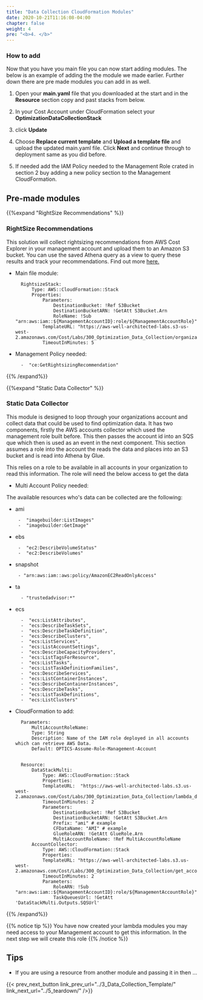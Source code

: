 ```yaml
---
title: "Data Collection CloudFormation Modules"
date: 2020-10-21T11:16:08-04:00
chapter: false
weight: 4
pre: "<b>4. </b>"
---
```


### How to add
Now that you have you main file you can now start adding modules. The below is an example of adding the the module we made earlier. Further down there are pre made modules you can add in as well. 



1. Open your **main.yaml** file that you downloaded at the start and in the **Resource** section copy and past stacks from below.

2. In your Cost Account under CloudFormation select your **OptimizationDataCollectionStack** 

3. click **Update** 

4. Choose **Replace current template** and **Upload a template file** and upload the updated main.yaml file. Click **Next** and continue through to deployment same as you did before.

5. If needed add the IAM Policy needed to the Management Role crated in section 2 buy adding a new policy section to the Management CloudFormation. 



## Pre-made modules


{{%expand "RightSize Recommendations" %}}

### RightSize Recommendations
This solution will collect rightsizing recommendations from AWS Cost Explorer in your management account and upload them to an Amazon S3 bucket. You can use the saved Athena query as a view to query these results and track your recommendations. Find out more [here.](https://docs.aws.amazon.com/awsaccountbilling/latest/aboutv2/ce-rightsizing.html)

* Main file module:

        RightsizeStack:
            Type: AWS::CloudFormation::Stack
            Properties:
                Parameters:
                    DestinationBucket: !Ref S3Bucket
                    DestinationBucketARN: !GetAtt S3Bucket.Arn 
                    RoleName: !Sub "arn:aws:iam::${ManagementAccountID}:role/${ManagementAccountRole}"
                TemplateURL: "https://aws-well-architected-labs.s3-us-west-2.amazonaws.com/Cost/Labs/300_Optimization_Data_Collection/organization_rightsizing_lambda.yaml"
                TimeoutInMinutes: 5


* Management Policy needed:

        -  "ce:GetRightsizingRecommendation"
{{% /expand%}}



{{%expand "Static Data Collector" %}}

### Static Data Collector
This module is designed to loop through your organizations account and collect data that could be used to find optimization data. It has two components, firstly the AWS accounts collector which used the management role built before. This then passes the account id into an SQS que which then is used as an event in the next component. This section assumes a role into the account the reads the data and places into an S3 bucket and is read into Athena by Glue.  

This relies on a role to be available in all accounts in your organization to read this information. The role will need the below access to get the data

* Multi Account Policy needed:


The available resources who's data can be collected are the following:
 * ami
    
        -  "imagebuilder:ListImages"
        -  "imagebuilder:GetImage"

 * ebs

        -  "ec2:DescribeVolumeStatus"
        -  "ec2:DescribeVolumes"

 * snapshot

        - "arn:aws:iam::aws:policy/AmazonEC2ReadOnlyAccess"

* ta
       
        - "trustedadvisor:*"

* ecs

        -  "ecs:ListAttributes",
        -  "ecs:DescribeTaskSets",
        -  "ecs:DescribeTaskDefinition",
        -  "ecs:DescribeClusters",
        -  "ecs:ListServices",
        -  "ecs:ListAccountSettings",
        -  "ecs:DescribeCapacityProviders",
        -  "ecs:ListTagsForResource",
        -  "ecs:ListTasks",
        -  "ecs:ListTaskDefinitionFamilies",
        -  "ecs:DescribeServices",
        -  "ecs:ListContainerInstances",
        -  "ecs:DescribeContainerInstances",
        -  "ecs:DescribeTasks",
        -  "ecs:ListTaskDefinitions",
        -  "ecs:ListClusters"

* CloudFormation to add:


        Parameters:
            MultiAccountRoleName:
            Type: String
            Description: Name of the IAM role deployed in all accounts which can retrieve AWS Data.
            Default: OPTICS-Assume-Role-Management-Account


        Resource:
            DataStackMulti:
                Type: AWS::CloudFormation::Stack
                Properties:
                TemplateURL:  "https://aws-well-architected-labs.s3.us-west-2.amazonaws.com/Cost/Labs/300_Optimization_Data_Collection/lambda_data.yaml"
                TimeoutInMinutes: 2
                Parameters:
                    DestinationBucket: !Ref S3Bucket
                    DestinationBucketARN: !GetAtt S3Bucket.Arn 
                    Prefix: "ami" # example 
                    CFDataName: "AMI" # example 
                    GlueRoleARN: !GetAtt GlueRole.Arn
                    MultiAccountRoleName: !Ref MultiAccountRoleName
            AccountCollector:
                Type: AWS::CloudFormation::Stack
                Properties:
                TemplateURL: "https://aws-well-architected-labs.s3.us-west-2.amazonaws.com/Cost/Labs/300_Optimization_Data_Collection/get_accounts.yaml"
                TimeoutInMinutes: 2
                Parameters:
                    RoleARN: !Sub "arn:aws:iam::${ManagementAccountID}:role/${ManagementAccountRole}"
                    TaskQueuesUrl: !GetAtt 'DataStackMulti.Outputs.SQSUrl'



{{% /expand%}}

{{% notice tip %}}
You have now created your lambda modules you may need access to your Management account to get this information. In the next step we will create this role
{{% /notice %}}


## Tips
* If you are using a resource from another module and passing it in then ...



{{< prev_next_button link_prev_url="../3_Data_Collection_Template/" link_next_url="../5_teardown/" />}}
